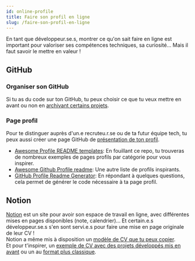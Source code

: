 ```yaml
---
id: online-profile
title: Faire son profil en ligne
slug: /faire-son-profil-en-ligne
---
```


En tant que développeur.se.s, montrer ce qu'on sait faire en ligne est important pour valoriser ses compétences techniques, sa curiosité... Mais il faut savoir le mettre en valeur !

## GitHub

### Organiser son GitHub
Si tu as du code sur ton GitHub, tu peux choisir ce que tu veux mettre en avant ou non en [archivant certains projets](https://docs.github.com/en/github/creating-cloning-and-archiving-repositories/archiving-repositories).

### Page profil
Pour te distinguer auprès d'un.e recruteu.r.se ou de ta futur équipe tech, tu peux aussi créer une page GitHub de [présentation de ton profil](https://docs.github.com/en/github/setting-up-and-managing-your-github-profile/managing-your-profile-readme).

- [Awesome Profile README templates](https://github.com/kautukkundan/Awesome-Profile-README-templates): En fouillant ce repo, tu trouveras de nombreux exemples de pages profils par catégorie pour vous inspirer.
- [Awesome Github Profile readme](https://github.com/abhisheknaiidu/awesome-github-profile-readme): Une autre liste de profils inspirants.
- [GitHub Profile Readme Generator](https://arturssmirnovs.github.io/github-profile-readme-generator/): En répondant à quelques questions, cela permet de générer le code nécessaire à ta page profil.

## Notion
[Notion](https://www.notion.so/) est un site pour avoir son espace de travail en ligne, avec différentes mises en pages disponibles (note, calendrier)... Et certain.e.s développeur.se.s s'en sont servi.e.s pour faire une mise en page originale de leur CV !<br />
Notion a même mis à disposition un [modèle de CV que tu peux copier](https://notionpages.com/624/resume/).<br/>
Et pour t'inspirer, un [exemple de CV avec des projets développés mis en avant](https://www.notion.so/Resum-0a53261741084e368a62cc94f44b7469) ou un au [format plus classique](https://www.notion.so/Anabella-Spinelli-a42a2aaf9a434729b442165ff531d2d8).

